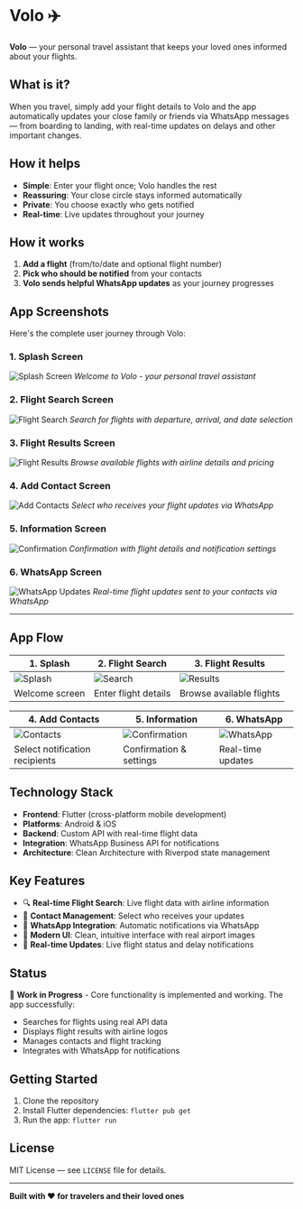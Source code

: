 # Volo ✈️

**Volo** — your personal travel assistant that keeps your loved ones informed about your flights.

## What is it?

When you travel, simply add your flight details to Volo and the app automatically updates your close family or friends via WhatsApp messages — from boarding to landing, with real-time updates on delays and other important changes.

## How it helps

- **Simple**: Enter your flight once; Volo handles the rest
- **Reassuring**: Your close circle stays informed automatically  
- **Private**: You choose exactly who gets notified
- **Real-time**: Live updates throughout your journey

## How it works

1. **Add a flight** (from/to/date and optional flight number)
2. **Pick who should be notified** from your contacts
3. **Volo sends helpful WhatsApp updates** as your journey progresses

## App Screenshots

Here's the complete user journey through Volo:

### 1. Splash Screen
![Splash Screen](assets/screenshots/splash.png)
*Welcome to Volo - your personal travel assistant*

### 2. Flight Search Screen
![Flight Search](assets/screenshots/search_light_screen.png)
*Search for flights with departure, arrival, and date selection*

### 3. Flight Results Screen
![Flight Results](assets/screenshots/flight_search_result.png)
*Browse available flights with airline details and pricing*

### 4. Add Contact Screen
![Add Contacts](assets/screenshots/add_contact_screen.png)
*Select who receives your flight updates via WhatsApp*

### 5. Information Screen
![Confirmation](assets/screenshots/confirmation_screen.png)
*Confirmation with flight details and notification settings*

### 6. WhatsApp Screen
![WhatsApp Updates](assets/screenshots/whatsapp_sreen.png)
*Real-time flight updates sent to your contacts via WhatsApp*

---

## App Flow

| 1. Splash | 2. Flight Search | 3. Flight Results |
|-----------|------------------|-------------------|
| ![Splash](assets/splash.png) | ![Search](assets/search_light_screen.png) | ![Results](assets/flight_search_result.png) |
| Welcome screen | Enter flight details | Browse available flights |

| 4. Add Contacts | 5. Information | 6. WhatsApp |
|-----------------|----------------|-------------|
| ![Contacts](assets/add_contact_screen.png) | ![Confirmation](assets/confirmation_screen.png) | ![WhatsApp](assets/whatsapp_sreen.png) |
| Select notification recipients | Confirmation & settings | Real-time updates |

## Technology Stack

- **Frontend**: Flutter (cross-platform mobile development)
- **Platforms**: Android & iOS
- **Backend**: Custom API with real-time flight data
- **Integration**: WhatsApp Business API for notifications
- **Architecture**: Clean Architecture with Riverpod state management

## Key Features

- 🔍 **Real-time Flight Search**: Live flight data with airline information
- 👥 **Contact Management**: Select who receives your updates
- 📱 **WhatsApp Integration**: Automatic notifications via WhatsApp
- 🎨 **Modern UI**: Clean, intuitive interface with real airport images
- 🔄 **Real-time Updates**: Live flight status and delay notifications

## Status

🚧 **Work in Progress** - Core functionality is implemented and working. The app successfully:
- Searches for flights using real API data
- Displays flight results with airline logos
- Manages contacts and flight tracking
- Integrates with WhatsApp for notifications

## Getting Started

1. Clone the repository
2. Install Flutter dependencies: `flutter pub get`
3. Run the app: `flutter run`

## License

MIT License — see `LICENSE` file for details.

---

**Built with ❤️ for travelers and their loved ones**
